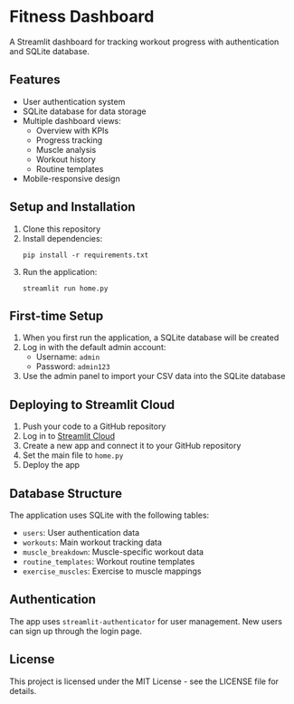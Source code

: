 # Fitness Dashboard

A Streamlit dashboard for tracking workout progress with authentication and SQLite database.

## Features

- User authentication system
- SQLite database for data storage
- Multiple dashboard views:
  - Overview with KPIs
  - Progress tracking
  - Muscle analysis
  - Workout history
  - Routine templates
- Mobile-responsive design

## Setup and Installation

1. Clone this repository
2. Install dependencies:
   ```
   pip install -r requirements.txt
   ```
3. Run the application:
   ```
   streamlit run home.py
   ```

## First-time Setup

1. When you first run the application, a SQLite database will be created
2. Log in with the default admin account:
   - Username: `admin`
   - Password: `admin123`
3. Use the admin panel to import your CSV data into the SQLite database

## Deploying to Streamlit Cloud

1. Push your code to a GitHub repository
2. Log in to [Streamlit Cloud](https://streamlit.io/cloud)
3. Create a new app and connect it to your GitHub repository
4. Set the main file to `home.py`
5. Deploy the app

## Database Structure

The application uses SQLite with the following tables:

- `users`: User authentication data
- `workouts`: Main workout tracking data
- `muscle_breakdown`: Muscle-specific workout data
- `routine_templates`: Workout routine templates
- `exercise_muscles`: Exercise to muscle mappings

## Authentication

The app uses `streamlit-authenticator` for user management. New users can sign up through the login page.

## License

This project is licensed under the MIT License - see the LICENSE file for details.
